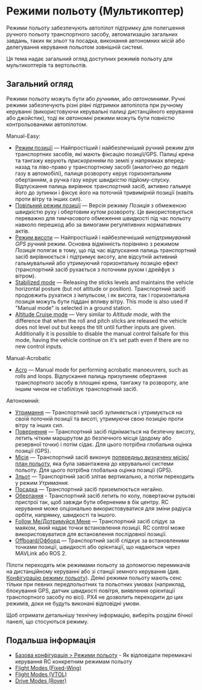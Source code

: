 # Режими польоту (Мультикоптер)

Режими польоту забезпечують автопілот підтримку для полегшення ручного польоту транспортного засобу, автоматизацію загальних завдань, таких як зльот та посадка, виконання автономних місій або делегування керування польотом зовнішній системі.

Ця тема надає загальний огляд доступних режимів польоту для мультикоптерів та вертольотів.

## Загальний огляд

Режими польоту можуть бути або _ручними_, або _автономними_.
Ручні режими забезпечують різні рівні підтримки автопілота при ручному керуванні (використовуючи керувальні палиці дистанційного керування або джойстик), тоді як _автономні_ режими можуть бути повністю контрольованими автопілотом.

Manual-Easy:

- [Режим позиції](../flight_modes_mc/position.md) — Найпростіший і найбезпечніший ручний режим для транспортних засобів, які мають фіксацію позиції/GPS.
  Палиці крена та тангажу керують _прискоренням_ по землі у напрямках вперед-назад та ліво-право у транспортному засобі (аналогічно до педалі газу в автомобілі), палиця розвороту керує горизонтальним обертанням, а ручка газу керує швидкістю підйому-спуску.
  Відпускання палиць вирівнює транспортний засіб, активно гальмує його до зупинки і фіксує його на поточній тривимірній позиції (навіть проти вітру та інших сил).
- [Повільний режим позиції](../flight_modes_mc/position_slow.md) — Версія режиму _Позиція_ з обмеженою швидкістю руху і обертовим кутом розвороту.
  Це використовується переважно для тимчасового обмеження швидкості під час польоту навколо перешкод або за вимогами регулятивних нормативних актів.
- [Режим висоти](../flight_modes_mc/altitude.md) — Найпростіший і найбезпечніший _непідтримуваний GPS_ ручний режим.
  Основна відмінність порівняно з режимом _Позиція_ полягає в тому, що під час відпускання палиць транспортний засіб вирівнюється і підтримує висоту, але відсутній активний гальмувальний або утримуючий горизонтальну позицію ефект (транспортний засіб рухається з поточним рухом і дрейфує з вітром).
- [Stabilized mode](../flight_modes_mc/manual_stabilized.md) — Releasing the sticks levels and maintains the vehicle horizontal posture (but not altitude or position).
  Транспортний засіб продовжить рухатися з імпульсом, і як висота, так і горизонтальна позиція можуть бути піддані впливу вітру.
  This mode is also used if "Manual mode" is selected in a ground station.
- [Altitude Cruise mode](../flight_modes_mc/altitude_cruise.md) — Very similar to _Altitude mode_, with the difference that when the roll and pitch sticks are released the vehicle does not level out but keeps the tilt until further inputs are given.
  Additionally it is possible to disable the manual control failsafe for this mode, having the vehicle continue on it's set path even if there are no new control inputs.

Manual-Acrobatic

- [Acro](../flight_modes_mc/acro.md) — Manual mode for performing acrobatic manoeuvrers, such as rolls and loops.
  Відпускання палиць призупиняє обертання транспортного засобу в площині крена, тангажу та розвороту, але іншим чином не стабілізує транспортний засіб.

Автономний:

- [Утримання](../flight_modes_mc/hold.md) — Транспортний засіб зупиняється і утримується на своїй поточній позиції та висоті, утримуючи свою позицію проти вітру та інших сил.
- [Повернення](../flight_modes_mc/return.md) — Транспортний засіб піднімається на безпечну висоту, летить чітким маршрутом до безпечного місця (додому або резервної точки) і потім сідає.
  Для цього потрібна глобальна оцінка позиції (GPS).
- [Місія](../flight_modes_mc/mission.md) — Транспортний засіб виконує [попередньо визначену місію/план польоту](../flying/missions.md), яка була завантажена до керувальної системи польоту.
  Для цього потрібна глобальна оцінка позиції (GPS).
- [Зльот](../flight_modes_mc/takeoff.md) — Транспортний засіб злітає вертикально, а потім переходить у режим _Утримання_.
- [Посадка](../flight_modes_mc/land.md) — Транспортний засіб приземлюється негайно.
- [Обертання](../flight_modes_mc/orbit.md) - Транспортний засіб летить по колу, повертаючи рульові пристрої так, щоб завжди бути оберненим в бік центру.
  RC керування може опціонально використовуватися для зміни радіуса орбіти, напрямку, швидкості та іншого.
- [Follow Me/Дотримуйся Мене](../flight_modes_mc/follow_me.md) — Транспортний засіб слідує за маяком, який надає точки встановлення позиції.
  RC control може використовуватися для встановлення послідовної позиції.
- [Offboard/Офборд](../flight_modes_mc/offboard.md) — Транспортний засіб слідкує за встановленими точками позиції, швидкості або орієнтації, що надаються через MAVLink або ROS 2.

Пілоти переходять між режимами польоту за допомогою перемикачів на дистанційному керуванні або зі станції земного керування (див. [Конфігурацію режиму польоту](../config/flight_mode.md)).
Деякі режими польоту мають сенс тільки при певних передпольотних та польотних умовах (наприклад, блокування GPS, датчик швидкості повітря, виявлення орієнтації транспортного засобу по вісі).
PX4 не дозволить переходити до цих режимів, доки не будуть виконані відповідні умови.

Щоб отримати детальнішу технічну інформацію, виберіть розділи бічної панелі, що стосуються режиму.

## Подальша інформація

- [Базова конфігурація > Режими польоту](../config/flight_mode.md) - Як відповідати перемикачі керування RC конкретним режимам польоту
- [Flight Modes (Fixed-Wing)](../flight_modes_fw/index.md)
- [Flight Modes (VTOL)](../flight_modes_vtol/index.md)
- [Drive Modes (Rover)](../flight_modes_rover/index.md)
